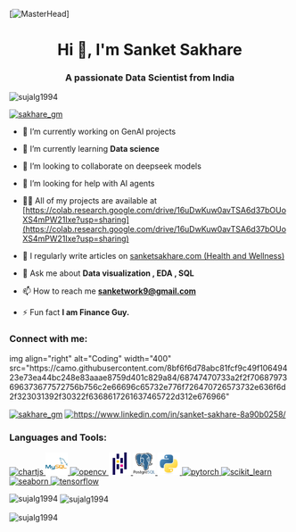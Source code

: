 [![MasterHead](https://www.analyticsinsight.net/wp-content/uploads/2021/08/7-Benefits-of-Data-Science.jpg)]
<h1 align="center">Hi 👋, I'm Sanket Sakhare</h1>
<h3 align="center">A passionate Data Scientist from India</h3>

<p align="left"> <img src="https://komarev.com/ghpvc/?username=sujalg1994&label=Profile%20views&color=0e75b6&style=flat" alt="sujalg1994" /> </p>

<p align="left"> <a href="https://twitter.com/sakhare_gm" target="blank"><img src="https://img.shields.io/twitter/follow/sakhare_gm?logo=twitter&style=for-the-badge" alt="sakhare_gm" /></a> </p>

- 🔭 I’m currently working on GenAI projects

- 🌱 I’m currently learning **Data science**

- 👯 I’m looking to collaborate on deepseek models

- 🤝 I’m looking for help with AI agents

- 👨‍💻 All of my projects are available at [https://colab.research.google.com/drive/16uDwKuw0avTSA6d37bOUoXS4mPW21Ixe?usp=sharing](https://colab.research.google.com/drive/16uDwKuw0avTSA6d37bOUoXS4mPW21Ixe?usp=sharing)

- 📝 I regularly write articles on [sanketsakhare.com (Health and Wellness)](sanketsakhare.com (Health and Wellness))

- 💬 Ask me about **Data visualization , EDA , SQL**

- 📫 How to reach me **sanketwork9@gmail.com**

- ⚡ Fun fact **I am Finance Guy.**

<h3 align="left">Connect with me:</h3>
img align="right" alt="Coding" width="400" src="https://camo.githubusercontent.com/8bf6f6d78abc81fcf9c49f10649423e73ea44bc248e83aaae8759d401c829a84/68747470733a2f2f70687973696373677572756b756c2e66696c65732e776f726470726573732e636f6d2f323031392f30322f6368617261637465722d312e676966"
<p align="left">
<a href="https://twitter.com/sakhare_gm" target="blank"><img align="center" src="https://raw.githubusercontent.com/rahuldkjain/github-profile-readme-generator/master/src/images/icons/Social/twitter.svg" alt="sakhare_gm" height="30" width="40" /></a>
<a href="https://linkedin.com/in/https://www.linkedin.com/in/sanket-sakhare-8a90b0258/" target="blank"><img align="center" src="https://raw.githubusercontent.com/rahuldkjain/github-profile-readme-generator/master/src/images/icons/Social/linked-in-alt.svg" alt="https://www.linkedin.com/in/sanket-sakhare-8a90b0258/" height="30" width="40" /></a>
</p>

<h3 align="left">Languages and Tools:</h3>
<p align="left"> <a href="https://www.chartjs.org" target="_blank" rel="noreferrer"> <img src="https://www.chartjs.org/media/logo-title.svg" alt="chartjs" width="40" height="40"/> </a> <a href="https://www.mysql.com/" target="_blank" rel="noreferrer"> <img src="https://raw.githubusercontent.com/devicons/devicon/master/icons/mysql/mysql-original-wordmark.svg" alt="mysql" width="40" height="40"/> </a> <a href="https://opencv.org/" target="_blank" rel="noreferrer"> <img src="https://www.vectorlogo.zone/logos/opencv/opencv-icon.svg" alt="opencv" width="40" height="40"/> </a> <a href="https://pandas.pydata.org/" target="_blank" rel="noreferrer"> <img src="https://raw.githubusercontent.com/devicons/devicon/2ae2a900d2f041da66e950e4d48052658d850630/icons/pandas/pandas-original.svg" alt="pandas" width="40" height="40"/> </a> <a href="https://www.postgresql.org" target="_blank" rel="noreferrer"> <img src="https://raw.githubusercontent.com/devicons/devicon/master/icons/postgresql/postgresql-original-wordmark.svg" alt="postgresql" width="40" height="40"/> </a> <a href="https://www.python.org" target="_blank" rel="noreferrer"> <img src="https://raw.githubusercontent.com/devicons/devicon/master/icons/python/python-original.svg" alt="python" width="40" height="40"/> </a> <a href="https://pytorch.org/" target="_blank" rel="noreferrer"> <img src="https://www.vectorlogo.zone/logos/pytorch/pytorch-icon.svg" alt="pytorch" width="40" height="40"/> </a> <a href="https://scikit-learn.org/" target="_blank" rel="noreferrer"> <img src="https://upload.wikimedia.org/wikipedia/commons/0/05/Scikit_learn_logo_small.svg" alt="scikit_learn" width="40" height="40"/> </a> <a href="https://seaborn.pydata.org/" target="_blank" rel="noreferrer"> <img src="https://seaborn.pydata.org/_images/logo-mark-lightbg.svg" alt="seaborn" width="40" height="40"/> </a> <a href="https://www.tensorflow.org" target="_blank" rel="noreferrer"> <img src="https://www.vectorlogo.zone/logos/tensorflow/tensorflow-icon.svg" alt="tensorflow" width="40" height="40"/> </a> </p>

<p><img align="left" src="https://github-readme-stats.vercel.app/api/top-langs?username=sujalg1994&show_icons=true&locale=en&layout=compact" alt="sujalg1994" /></p>

<p>&nbsp;<img align="center" src="https://github-readme-stats.vercel.app/api?username=sujalg1994&show_icons=true&locale=en" alt="sujalg1994" /></p>

<p><img align="center" src="https://github-readme-streak-stats.herokuapp.com/?user=sujalg1994&" alt="sujalg1994" /></p>

